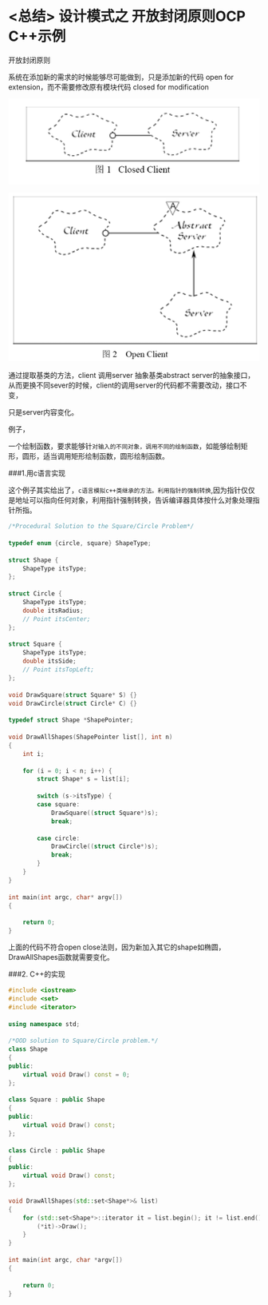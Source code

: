 # <总结> 设计模式之 开放封闭原则OCP C++示例


开放封闭原则

系统在添加新的需求的时候能够尽可能做到，只是添加新的代码 open for extension，而不需要修改原有模块代码 closed for modification

![](images/image_2.png)





![](images/image_6.png)


通过提取基类的方法，client 调用server 抽象基类abstract server的抽象接口，从而更换不同sever的时候，client的调用server的代码都不需要改动，接口不变，

只是server内容变化。


例子，

一个绘制函数，要求能够针`对输入的不同对象，调用不同的绘制函数`，如能够绘制矩形，圆形，适当调用矩形绘制函数，圆形绘制函数。

###1.用c语言实现

这个例子其实给出了，`c语言模拟c++类继承的方法。利用指针的强制转换`,因为指针仅仅是地址可以指向任何对象，利用指针强制转换，告诉编译器具体按什么对象处理指针所指。


```cpp
/*Procedural Solution to the Square/Circle Problem*/

typedef enum {circle, square} ShapeType;

struct Shape {
    ShapeType itsType;
};

struct Circle {
    ShapeType itsType;
    double itsRadius;
    // Point itsCenter;
};

struct Square {
    ShapeType itsType;
    double itsSide;
    // Point itsTopLeft;
};

void DrawSquare(struct Square* S) {}
void DrawCircle(struct Circle* C) {}

typedef struct Shape *ShapePointer;

void DrawAllShapes(ShapePointer list[], int n)
{
    int i;

    for (i = 0; i < n; i++) {
        struct Shape* s = list[i];

        switch (s->itsType) {
        case square:
            DrawSquare((struct Square*)s);
            break;

        case circle:
            DrawCircle((struct Circle*)s);
            break;
        }
    }
}

int main(int argc, char* argv[])
{

    return 0;
}

```

上面的代码不符合open close法则，因为新加入其它的shape如椭圆， DrawAllShapes函数就需要变化。

###2. C++的实现

```cpp
#include <iostream>
#include <set>
#include <iterator>

using namespace std;

/*OOD solution to Square/Circle problem.*/
class Shape
{
public:
    virtual void Draw() const = 0;
};

class Square : public Shape
{
public:
    virtual void Draw() const;
};

class Circle : public Shape
{
public:
    virtual void Draw() const;
};

void DrawAllShapes(std::set<Shape*>& list)
{
    for (std::set<Shape*>::iterator it = list.begin(); it != list.end(); ++it) {
        (*it)->Draw();
    }
}

int main(int argc, char *argv[])
{
    
    return 0;
}
```